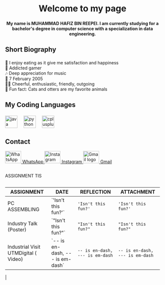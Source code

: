 
<h1 align="center">Welcome to my page</h1>

###

<h4 align="center">My name is <strong>MUHAMMAD HAFIZ BIN REEPEI</strong>. I am currently studying for a bachelor's degree in computer science with a specialization in data engineering.</h4>

###

<h2 align="left">Short Biography</h2>

###

<p align="left">🍴 I enjoy eating as it give me satisfaction and happiness<br>👾 Addicted gamer<br>🎶 Deep appreciation for music<br>🎂 7 February 2005<br>👱🏼 Cheerful, enthusiastic, friendly, outgoing<br>🎲 Fun fact: Cats and otters are my favorite animals</p>

###

<h2 align="left">My Coding Languages</h2>

###

<div align="left">
  <img src="https://cdn.jsdelivr.net/gh/devicons/devicon/icons/java/java-original.svg" height="40" alt="java logo"  />
  <img width="12" />
  <img src="https://cdn.jsdelivr.net/gh/devicons/devicon/icons/python/python-original.svg" height="40" alt="python logo"  />
  <img width="12" />
  <img src="https://cdn.jsdelivr.net/gh/devicons/devicon/icons/cplusplus/cplusplus-original.svg" height="40" alt="cplusplus logo"  />
</div>

###

<h2 align="left">Contact</h2>

<div align="left">
  <a href="https://wa.me/60134976641" target="_blank">
    <img src="https://raw.githubusercontent.com/maurodesouza/profile-readme-generator/master/src/assets/icons/social/whatsapp/default.svg" width="52" height="40" alt="WhatsApp logo" />
    <span>WhatsApp</span>
  </a>
  <a href="https://www.instagram.com/hafiz_._._._" target="_blank">
    <img src="https://raw.githubusercontent.com/maurodesouza/profile-readme-generator/master/src/assets/icons/social/instagram/default.svg" width="52" height="40" alt="Instagram logo" />
    <span>Instagram</span>
  </a>
  <a href="mailto:mhafizreepei05@gmail.com" target="_blank">
    <img src="https://raw.githubusercontent.com/maurodesouza/profile-readme-generator/master/src/assets/icons/social/gmail/default.svg" width="52" height="40" alt="Gmail logo" />
    <span>Gmail</span>
  </a>
</div>

###

##

ASSIGNMENT TIS

##

|ASSIGNMENT       |DATE                           | REFLECTION                        | ATTACHMENT                     |
|-----------------|-------------------------------|-----------------------------------|--------------------------------|
| PC ASSEMBLING   | \`'Isn't this fun?'\`          | `'Isn't this fun?'`               | `'Isn't this fun?'`            |
| Industry Talk (Poster)         | \`"Isn't this fun?"\`          | `"Isn't this fun?"`               | `"Isn't this fun?"`            |
| Industrial Visit UTMDigital ( Video)        | \`-- is en-dash, --- is em-dash\` | `-- is en-dash, --- is em-dash`   | `-- is en-dash, --- is em-dash` |
| 


